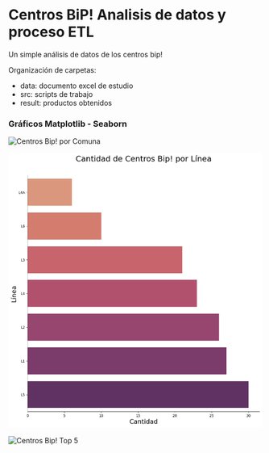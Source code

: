 # Centros BiP! Analisis de datos y proceso ETL

Un simple análisis de datos de los centros bip!

Organización de carpetas:
* data: documento excel de estudio
* src: scripts de trabajo
* result: productos obtenidos 

### Gráficos Matplotlib - Seaborn

![Centros Bip! por Comuna](result/gráfico-centros-bip-por-comuna.png "Gráfico Centros Bip! por Comuna")

![Centros Bip! por Línea](result/gráfico-centros-bip-por-línea.png "Gráfico Centros Bip! por Línea")

![Centros Bip! Top 5](result/gráfico-top-5-comunas-centros-bip.png "Gráfico Top 5 Comunas con mayor Centros Bip!")
